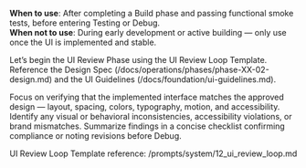 **When to use**: After completing a Build phase and passing functional smoke tests, before entering Testing or Debug.  
**When not to use**: During early development or active building — only use once the UI is implemented and stable.  

Let’s begin the UI Review Phase using the UI Review Loop Template.
Reference the Design Spec (/docs/operations/phases/phase-XX-02-design.md) and the UI Guidelines (/docs/foundation/ui-guidelines.md).

Focus on verifying that the implemented interface matches the approved design — layout, spacing, colors, typography, motion, and accessibility.
Identify any visual or behavioral inconsistencies, accessibility violations, or brand mismatches.
Summarize findings in a concise checklist confirming compliance or noting revisions before Debug.

UI Review Loop Template reference: /prompts/system/12_ui_review_loop.md